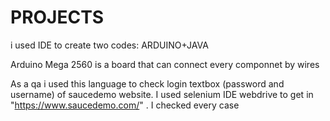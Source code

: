 # PROJECTS
i used IDE to create two codes: ARDUINO+JAVA

Arduino Mega 2560 is a board that can connect every componnet by wires  

As a qa i used this language to check login textbox (password and username) of saucedemo website.
I used selenium IDE webdrive to get in  "https://www.saucedemo.com/" .
I checked every case 
